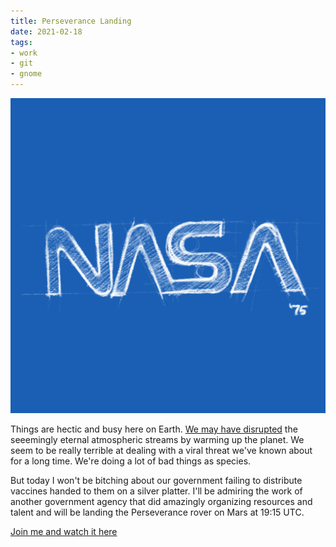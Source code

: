 ```yaml
---
title: Perseverance Landing
date: 2021-02-18
tags:
- work
- git
- gnome
---
```


![NASA Logo by Bruce Blackburn](nasa.png)

Things are hectic and busy here on Earth. [We may have disrupted](https://www.theguardian.com/science/2021/feb/17/arctic-heating-winter-storms-climate-change) the seeemingly eternal atmospheric streams by warming up the planet. We seem to be really terrible at dealing with a viral threat we've known about for a long time. We're doing a lot of bad things as species.

But today I won't be bitching about our government failing to distribute vaccines handed to them on a silver platter. I'll be admiring the work of another government agency that did amazingly organizing resources and talent and will be landing the Perseverance rover on Mars at 19:15 UTC.

[Join me and watch it here](https://www.youtube.com/watch?v=kPrbJ63qUc4&list=PLTiv_XWHnOZo89xfQyRUub76zNlQTLNrJ&index=1)